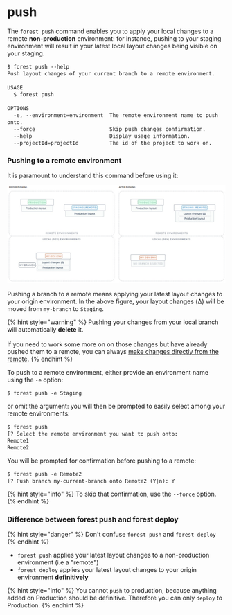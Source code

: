 # push

The `forest push` command enables you to apply your local changes to a remote **non-production** environment: for instance, pushing to your staging environment will result in your latest local layout changes being visible on your staging.

```
$ forest push --help
Push layout changes of your current branch to a remote environment.

USAGE
  $ forest push

OPTIONS
  -e, --environment=environment  The remote environment name to push onto.
  --force                        Skip push changes confirmation.
  --help                         Display usage information.
  --projectId=projectId          The id of the project to work on.
```

### Pushing to a remote environment

It is paramount to understand this command before using it:

![](../../assets/push-command.png)

Pushing a branch to a remote means applying your latest layout changes to your origin environment. In the above figure, your layout changes (Δ) will be moved from `my-branch` to `Staging`.

{% hint style="warning" %}
Pushing your changes from your local branch will automatically **delete** it.\
\
If you need to work some more on on those changes but have already pushed them to a remote, you can always [make changes directly from the remote](../deploying-your-changes.md#making-changes-directly-from-the-remote).
{% endhint %}

To push to a remote environment, either provide an environment name using the `-e` option:

```
$ forest push -e Staging
```

or omit the argument: you will then be prompted to easily select among your remote environments:

```
$ forest push
[? Select the remote environment you want to push onto:
Remote1
Remote2
```

You will be prompted for confirmation before pushing to a remote:

```
$ forest push -e Remote2
[? Push branch my-current-branch onto Remote2 (Y|n): Y
```

{% hint style="info" %}
To skip that confirmation, use the `--force` option.
{% endhint %}

### Difference between forest push and forest deploy

{% hint style="danger" %}
Don't confuse `forest push` and `forest deploy`
{% endhint %}

- `forest push` applies your latest layout changes to a non-production environment (i.e a "remote")
- `forest deploy` applies your latest layout changes to your origin environment **definitively**

{% hint style="info" %}
You cannot `push` to production, because anything added on Production should be definitive. Therefore you can only `deploy` to Production.
{% endhint %}

